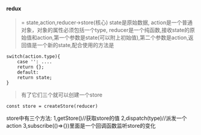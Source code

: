#### redux
>= state,action,reducer->store(核心)
state是原始数据,
action是一个普通对象，对象的属性必须包括一个type,
reducer是一个纯函数,接收state的原始值和action,第一个参数是state(可以附上初始值),第二个参数是action,返回值是一个新的state,配合使用的方法是
```
switch(action.type){
    case '': ....
    return {};
    default:
    return state;
}
```
>有了它们三个就可以创建一个store
```
const store = createStore(reducer)
```
store中有三个方法:
1,getStore()//获取store的值
2,dispatch(type)//派发一个action
3,subscribe(()=>{})里面是一个回调函数监听store的变化

